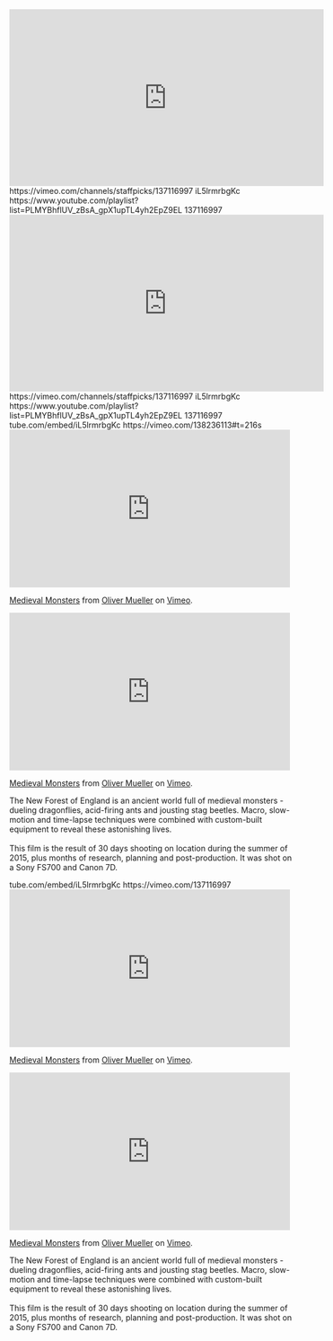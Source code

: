 <iframe width="560" height="315" src="https://www.youtube.com/embed/iL5lrmrbgKc" frameborder="0" allowfullscreen></iframe>
https://vimeo.com/channels/staffpicks/137116997
iL5lrmrbgKc
https://www.youtube.com/playlist?list=PLMYBhflUV_zBsA_gpX1upTL4yh2EpZ9EL
137116997
<iframe width="560" height="315" src="https://www.youtube.com/embed/iL5lrmrbgKc" frameborder="0" allowfullscreen></iframe>
https://vimeo.com/channels/staffpicks/137116997
iL5lrmrbgKc
https://www.youtube.com/playlist?list=PLMYBhflUV_zBsA_gpX1upTL4yh2EpZ9EL
137116997
tube.com/embed/iL5lrmrbgKc
https://vimeo.com/138236113#t=216s
<iframe src="https://player.vimeo.com/video/138236113" width="500" height="281" frameborder="0" webkitallowfullscreen mozallowfullscreen allowfullscreen></iframe> <p><a href="https://vimeo.com/138236113">Medieval Monsters</a> from <a href="https://vimeo.com/user2208102">Oliver Mueller</a> on <a href="https://vimeo.com">Vimeo</a>.</p>
<iframe src="https://player.vimeo.com/video/138236113?autoplay=1&loop=1&color=ff0179" width="500" height="281" frameborder="0" webkitallowfullscreen mozallowfullscreen allowfullscreen></iframe> <p><a href="https://vimeo.com/138236113">Medieval Monsters</a> from <a href="https://vimeo.com/user2208102">Oliver Mueller</a> on <a href="https://vimeo.com">Vimeo</a>.</p> <p>The New Forest of England is an ancient world full of medieval monsters - dueling dragonflies, acid-firing ants and jousting stag beetles. Macro, slow-motion and time-lapse techniques were combined with custom-built equipment to reveal these astonishing lives. <br /> <br /> This film is the result of 30 days shooting on location during the summer of 2015, plus months of research, planning and post-production. It was shot on a Sony FS700 and Canon 7D.</p>
tube.com/embed/iL5lrmrbgKc
https://vimeo.com/137116997
<iframe src="https://player.vimeo.com/video/138236113" width="500" height="281" frameborder="0" webkitallowfullscreen mozallowfullscreen allowfullscreen></iframe> <p><a href="https://vimeo.com/138236113">Medieval Monsters</a> from <a href="https://vimeo.com/user2208102">Oliver Mueller</a> on <a href="https://vimeo.com">Vimeo</a>.</p>
<iframe src="https://player.vimeo.com/video/138236113?autoplay=1&loop=1&color=ff0179" width="500" height="281" frameborder="0" webkitallowfullscreen mozallowfullscreen allowfullscreen></iframe> <p><a href="https://vimeo.com/138236113">Medieval Monsters</a> from <a href="https://vimeo.com/user2208102">Oliver Mueller</a> on <a href="https://vimeo.com">Vimeo</a>.</p> <p>The New Forest of England is an ancient world full of medieval monsters - dueling dragonflies, acid-firing ants and jousting stag beetles. Macro, slow-motion and time-lapse techniques were combined with custom-built equipment to reveal these astonishing lives. <br /> <br /> This film is the result of 30 days shooting on location during the summer of 2015, plus months of research, planning and post-production. It was shot on a Sony FS700 and Canon 7D.</p>
